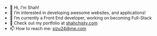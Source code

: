 - 👋 Hi, I’m Shah!
- 👀 I’m interested in developing awesome websites, and applications!
- 🌱 I’m currently a Front End developer, working on becoming Full-Stack
- 💞️ Check out my portfolio at [shahchisty.com](https://shahchisty.com)
- 📫 How to reach me: sizu24@me.com

<!---
Sizu24/Sizu24 is a ✨ special ✨ repository because its `README.md` (this file) appears on your GitHub profile.
You can click the Preview link to take a look at your changes.
--->
